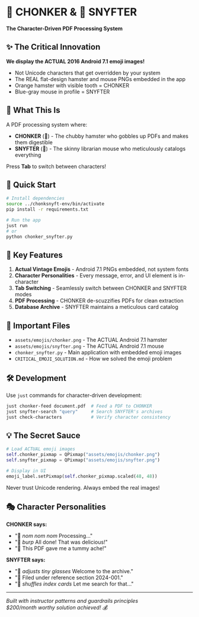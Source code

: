 # 🐹 CHONKER & 🐁 SNYFTER

**The Character-Driven PDF Processing System**

## ✨ The Critical Innovation

**We display the ACTUAL 2016 Android 7.1 emoji images!**
- Not Unicode characters that get overridden by your system
- The REAL flat-design hamster and mouse PNGs embedded in the app
- Orange hamster with visible tooth = CHONKER
- Blue-gray mouse in profile = SNYFTER

## 🎯 What This Is

A PDF processing system where:
- **CHONKER** (🐹) - The chubby hamster who gobbles up PDFs and makes them digestible
- **SNYFTER** (🐁) - The skinny librarian mouse who meticulously catalogs everything

Press **Tab** to switch between characters!

## 🚀 Quick Start

```bash
# Install dependencies
source ../chonksnyft-env/bin/activate
pip install -r requirements.txt

# Run the app
just run
# or
python chonker_snyfter.py
```

## 🎨 Key Features

1. **Actual Vintage Emojis** - Android 7.1 PNGs embedded, not system fonts
2. **Character Personalities** - Every message, error, and UI element is in-character
3. **Tab Switching** - Seamlessly switch between CHONKER and SNYFTER modes
4. **PDF Processing** - CHONKER de-scuzzifies PDFs for clean extraction
5. **Database Archive** - SNYFTER maintains a meticulous card catalog

## 📁 Important Files

- `assets/emojis/chonker.png` - The ACTUAL Android 7.1 hamster
- `assets/emojis/snyfter.png` - The ACTUAL Android 7.1 mouse
- `chonker_snyfter.py` - Main application with embedded emoji images
- `CRITICAL_EMOJI_SOLUTION.md` - How we solved the emoji problem

## 🛠️ Development

Use `just` commands for character-driven development:

```bash
just chonker-feed document.pdf  # Feed a PDF to CHONKER
just snyfter-search "query"     # Search SNYFTER's archives
just check-characters           # Verify character consistency
```

## 💡 The Secret Sauce

```python
# Load ACTUAL emoji images
self.chonker_pixmap = QPixmap("assets/emojis/chonker.png")
self.snyfter_pixmap = QPixmap("assets/emojis/snyfter.png")

# Display in UI
emoji_label.setPixmap(self.chonker_pixmap.scaled(48, 48))
```

Never trust Unicode rendering. Always embed the real images!

## 🎭 Character Personalities

**CHONKER says:**
- "🐹 *nom nom nom* Processing..."
- "🐹 *burp* All done! That was delicious!"
- "🐹 This PDF gave me a tummy ache!"

**SNYFTER says:**
- "🐁 *adjusts tiny glasses* Welcome to the archive."
- "🐁 Filed under reference section 2024-001."
- "🐁 *shuffles index cards* Let me search for that..."

---
*Built with instructor patterns and guardrails principles*  
*$200/month worthy solution achieved! 💰*